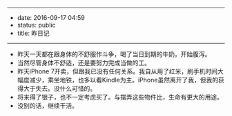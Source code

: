 - --
- date: 2016-09-17 04:59
- status: public
- title: 昨日记
- --
- 昨天一天都在跟身体的不舒服作斗争，喝了当日到期的牛奶，开始腹泻。
- 当然尽管身体不舒适，还是要努力完成当做的工。
- 昨天iPhone 7开卖，但跟我已没有任何关系。我自从用了红米，刷手机时间大幅度减少，乘坐地铁，也多以看Kindle为主。iPhone虽然离开了我，但我的获得大于失去。没什么可惜的。
- 将来得了银子，也不一定考虑买了。与摆弄这些物件比，生命有更大的用途。
- 没别的话，继续干活。
